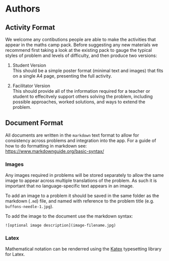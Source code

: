 # Authors

## Activity Format
We welcome any contibutions people are able to make the activities that appear in the maths camp pack. Before suggesting any new materials we recommend first taking a look at the existing pack to gauge the typical styles of problem and levels of difficulty, and then produce two versions:

1. Student Version   
This should be a simple poster format (minimal text and images) that fits on a single A4 page, presenting the full activity.

2. Facilitator Version   
This should provide all of the information required for a teacher or student to effecitvely support others solving the problem, including possible approaches, worked solutions, and ways to extend the problem.

## Document Format
All documents are written in the `markdown` text format to allow for consistency across problems and integration into the app. For a guide of how to do formatting in markdown see: https://www.markdownguide.org/basic-syntax/

### Images
Any images required in problems will be stored separately to allow the same image to appear across multiple translations of the problem. As such it is important that no language-specific text appears in an image. 

To add an image to a problem it should be saved in the same folder as the markdown (`.md`) file, and named with reference to the problem title (e.g. `buffons-needle-1.jpg`). 

To add the image to the document use the markdown syntax:
```
![optional image description](image-filename.jpg)
```

### Latex
Mathematical notation can be renderred using the [Katex](https://katex.org/) typesetting library for Latex. 